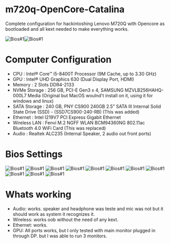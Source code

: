 # m720q-OpenCore-Catalina
Complete configuration for hackintoshing Lenovo M720Q with Opencore as bootloaded and all kext needed to make everything works.

![Bios#1](https://github.com/tobagin/m720q-OpenCore-Catalina/blob/master/1.png)![Bios#1](https://github.com/tobagin/m720q-OpenCore-Catalina/blob/master/2.png)

# Computer Configuration
- CPU : Intel® Core™ i5-8400T Processor (9M Cache, up to 3.30 GHz)
- GPU : Intel® UHD Graphics 630 (Dual Display Port, HDMI)
- Memory : 2 Slots DDR4-2133
- NVMe Storage : 256 GB, PCI-E Gen3 x 4, SAMSUNG MZVLB256HAHQ-000L7 Media (Original but MacOS woulnd't install on it, using it for windows and linux)
- SATA Storage : 240 GB, PNY CS900 240GB 2.5” SATA III Internal Solid State Drive (SSD) - (SSD7CS900-240-RB) (This was added)
- Ethernet : Intel I219V7 PCI Express Gigabit Ethernet
- Wireless LAN : Fenvi M.2 NGFF WLAN BCM94360NG 802.11ac Bluetooth 4.0 WiFi Card (This was replaced)
- Audio : Realtek ALC235 (Internal Speaker, 2 audio out front ports)

# Bios Settings

![Bios#1](https://github.com/tobagin/m720q-OpenCore-Catalina/blob/master/IMG_6292.jpeg)
![Bios#1](https://github.com/tobagin/m720q-OpenCore-Catalina/blob/master/IMG_6293.jpeg)
![Bios#1](https://github.com/tobagin/m720q-OpenCore-Catalina/blob/master/IMG_6294.jpeg)
![Bios#1](https://github.com/tobagin/m720q-OpenCore-Catalina/blob/master/IMG_6295.jpeg)
![Bios#1](https://github.com/tobagin/m720q-OpenCore-Catalina/blob/master/IMG_6296.jpeg)
![Bios#1](https://github.com/tobagin/m720q-OpenCore-Catalina/blob/master/IMG_6297.jpeg)
![Bios#1](https://github.com/tobagin/m720q-OpenCore-Catalina/blob/master/IMG_6298.jpeg)
![Bios#1](https://github.com/tobagin/m720q-OpenCore-Catalina/blob/master/IMG_6299.jpeg)
![Bios#1](https://github.com/tobagin/m720q-OpenCore-Catalina/blob/master/IMG_6300.jpeg)
![Bios#1](https://github.com/tobagin/m720q-OpenCore-Catalina/blob/master/IMG_6302.jpeg)
![Bios#1](https://github.com/tobagin/m720q-OpenCore-Catalina/blob/master/IMG_6303.jpeg)

# Whats working

- Audio: works. speaker and headphone was teste and mic was not but it should work as system it recognizes it.
- Wireless: works oob without the need of any kext.
- Ethernet: works.
- GPU: All ports works, but I only tested with main monitor plugged in through DP. but I was able to run 3 monitors.

